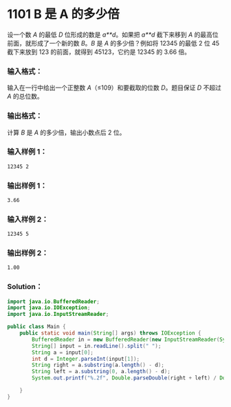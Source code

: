 # 1101 B 是 A 的多少倍

设一个数 _A_ 的最低 _D_ 位形成的数是 _a\*\*d_。如果把 _a\*\*d_ 截下来移到 _A_ 的最高位前面，就形成了一个新的数 _B_。_B_ 是 _A_ 的多少倍？例如将 12345 的最低 2 位 45 截下来放到 123 的前面，就得到 45123，它约是 12345 的 3.66 倍。

### 输入格式：

输入在一行中给出一个正整数 _A_（≤109）和要截取的位数 _D_。题目保证 _D_ 不超过 _A_ 的总位数。

### 输出格式：

计算 _B_ 是 _A_ 的多少倍，输出小数点后 2 位。

### 输入样例 1：

```tex
12345 2
```

### 输出样例 1：

```tex
3.66
```

### 输入样例 2：

```tex
12345 5
```

### 输出样例 2：

```tex
1.00
```

### Solution：

```java
import java.io.BufferedReader;
import java.io.IOException;
import java.io.InputStreamReader;

public class Main {
    public static void main(String[] args) throws IOException {
        BufferedReader in = new BufferedReader(new InputStreamReader(System.in));
        String[] input = in.readLine().split(" ");
        String a = input[0];
        int d = Integer.parseInt(input[1]);
        String right = a.substring(a.length() - d);
        String left = a.substring(0, a.length() - d);
        System.out.printf("%.2f", Double.parseDouble(right + left) / Double.parseDouble(a));

    }
}
```
